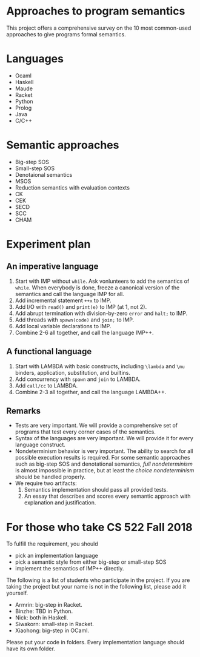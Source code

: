 # Approaches to program semantics

This project offers a comprehensive survey on the 10 most common-used approaches to give programs formal semantics. 

# Languages

* Ocaml
* Haskell
* Maude
* Racket
* Python
* Prolog
* Java 
* C/C++

# Semantic approaches

* Big-step SOS
* Small-step SOS
* Denotaional semantics
* MSOS
* Reduction semantics with evaluation contexts
* CK
* CEK
* SECD
* SCC
* CHAM

# Experiment plan

## An imperative language

1. Start with IMP without `while`. Ask vonlunteers to add the semantics of `while`. When everybody is done, freeze a canonical version of the semantics and call the language IMP for all.
2. Add incremental statement `++x` to IMP.
3. Add I/O with `read()` and `print(e)` to IMP (at 1, not 2).
4. Add abrupt termination with division-by-zero `error` and `halt;` to IMP.
5. Add threads with `spawn(code)` and `join;` to IMP.
6. Add local variable declarations to IMP.
7. Combine 2-6 all together, and call the language IMP++.

## A functional language

1. Start with LAMBDA with basic constructs, including `\lambda` and `\mu` binders, application, substitution, and builtins.
2. Add concurrency with `spawn` and `join` to LAMBDA.
3. Add `call/cc` to LAMBDA.
4. Combine 2-3 all together, and call the language LAMBDA++.

## Remarks

* Tests are very important. We will provide a comprehensive set of programs that test every corner cases of the semantics.
* Syntax of the languages are very important. We will provide it for every language construct.
* Nondeterminism behavior is very important. The ability to search for all possible execution results is required. For some semantic approaches such as big-step SOS and denotational semantics, *full nondeterminism* is almost impossible in practice, but at least the *choice nondeterminism* should be handled properly.
* We require two artifacts:
  1. Semantics implementation should pass all provided tests.
  2. An essay that describes and scores every semantic approach with explanation and justification.

# For those who take CS 522 Fall 2018

To fulfill the requirement, you should
* pick an implementation language
* pick a semantic style from either big-step or small-step SOS
* implement the semantics of IMP++ directly.

The following is a list of students who participate in the project. If you are taking the project but your name is not in the following list, please add it yourself.

* Armrin: big-step in Racket.
* Binzhe: TBD in Python.
* Nick: both in Haskell.
* Siwakorn: small-step in Racket.
* Xiaohong: big-step in OCaml.

Please put your code in folders. Every implementation language should have its own folder. 
